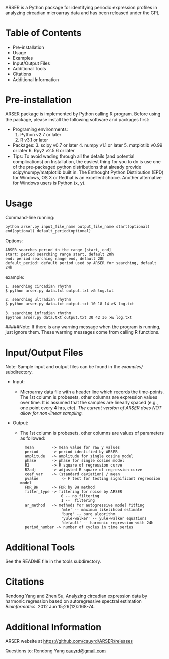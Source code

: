 ARSER is a Python package for identifying
periodic expression profiles in analyzing circadian microarray data
and has been released under the GPL

Table of Contents
=================
- Pre-installation
- Usage
- Examples
- Input/Output Files
- Additional Tools
- Citations
- Additional Information


Pre-installation
================
ARSER package is implemented by Python calling R program. Before using the package, 
please install the following software and packages first:

- Programing environments:    
    1. Python v2.7 or later
    2. R v3.1 or later
- Packages:
    3. scipy v0.7 or later
    4. numpy v1.1 or later
    5. matplotlib v0.99 or later
    6. Rpy2 v2.5.6 or later
- Tips:
    To avoid wading through all the details (and potential complications) on Installation, 
    the easiest thing for you to do is use one of the pre-packaged python distributions 
    that already provide scipy/numpy/matplotlib built in. The Enthought Python Distribution (EPD) 
    for Windows, OS X or Redhat is an excellent choice. Another alternative for Windows users is Python (x, y).
    
Usage
=====
Command-line running:  

    python arser.py input_file_name output_file_name start(optional) end(optional) default_period(optional)
Options:

    ARSER searches period in the range [start, end]
    start: period searching range start, default 20h
    end: period searching range end, default 28h
    default_period: default period used by ARSER for searching, default 24h
example: 

    1. searching circadian rhythm
    $ python arser.py data.txt output.txt >& log.txt
    
    2. searching ultradian rhythm
    $ python arser.py data.txt output.txt 10 18 14 >& log.txt
    
    3. searching infradian rhythm
    $python arser.py data.txt output.txt 30 42 36 >& log.txt


#####Note: If there is any warning message when the program is running, just ignore them. These warning messages come from calling R functions.


Input/Output Files
==================
Note: Sample input and output files can be found in the *examples/* subdirectory.

* Input: 
	* Microarray data file with a header line which records the time-points. The 1st column is probesets, other columns are expression values over time. It is assumed that the samples are linearly spaced (e.g., one point every 4 hrs, etc). *The current version of ARSER does NOT allow for non-linear sampling.*
         
* Output:
	* The 1st column is probesets, other columns are values of parameters as followed:

            mean        -> mean value for raw y values
            period      -> period identified by ARSER
            amplitude   -> amplitude for single cosine model
            phase       -> phase for single cosine model
            R2          -> R square of regression curve
            R2adj       -> adjusted R square of regression curve
            coef_var    -> (standard deviation) / mean
            pvalue 			-> F test for testing significant regression model
            FDR_BH      -> FDR by BH method
            filter_type -> filtering for noise by ARSER
                            0 -- no filtering
                            1 --  filtering
            ar_method   -> methods for autogressive model fitting
                            'mle' -- maximum likelihood estimate
                            'burg' -- burg algorithm
                            'yule-walker' -- yule-walker equations
                            'default' -- harmonic regression with 24h
            period_number -> number of cycles in time series
                 
Additional Tools
================
See the README file in the tools subdirectory.

Citations
=======================
Rendong Yang and Zhen Su, Analyzing circadian expression data by harmonic regression based on autoregressive spectral estimation *Bioinformatics*. 2012 Jun 15;26(12):i168-74.

Additional Information
=======================
ARSER website at 
https://github.com/cauyrd/ARSER/releases

Questions to:
Rendong Yang
cauyrd@gmail.com
